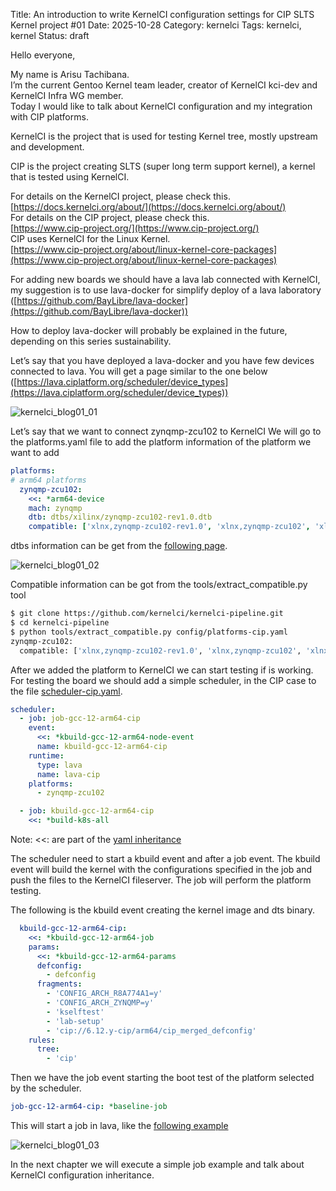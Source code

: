Title: An introduction to write KernelCI configuration settings for CIP SLTS Kernel project #01
Date: 2025-10-28
Category: kernelci
Tags: kernelci, kernel
Status: draft

Hello everyone,

My name is Arisu Tachibana.  
I’m the current Gentoo Kernel team leader, creator of KernelCI kci-dev and KernelCI Infra WG member.  
Today I would like to talk about KernelCI configuration and my integration with CIP platforms.  

KernelCI is the project that is used for testing Kernel tree, mostly upstream and development.  

CIP is the project creating SLTS (super long term support kernel), a kernel that is tested using KernelCI.  

For details on the KernelCI project, please check this.  
[https://docs.kernelci.org/about/](https://docs.kernelci.org/about/)  
For details on the CIP project, please check this.  
[https://www.cip-project.org/](https://www.cip-project.org/)  
CIP uses KernelCI for the Linux Kernel.  
[https://www.cip-project.org/about/linux-kernel-core-packages](https://www.cip-project.org/about/linux-kernel-core-packages)  

For adding new boards we should have a lava lab connected with KernelCI,  
my suggestion is to use lava-docker for simplify deploy of a lava laboratory  
([https://github.com/BayLibre/lava-docker](https://github.com/BayLibre/lava-docker))

How to deploy lava-docker will probably be explained in the future, depending on this series sustainability.

Let’s say that you have deployed a lava-docker and you have few devices connected to lava.
You will get a page similar to the one below ([https://lava.ciplatform.org/scheduler/device_types](https://lava.ciplatform.org/scheduler/device_types))

![kernelci_blog01_01]({static}/images/kernelci_blog01_01.png)  

Let’s say that we want to connect zynqmp-zcu102 to KernelCI
We will go to the platforms.yaml file to add the platform information of the platform we want to add

```yaml
platforms:
# arm64 platforms
  zynqmp-zcu102:
    <<: *arm64-device
    mach: zynqmp
    dtb: dtbs/xilinx/zynqmp-zcu102-rev1.0.dtb
    compatible: ['xlnx,zynqmp-zcu102-rev1.0', 'xlnx,zynqmp-zcu102', 'xlnx,zynqmp']
```

dtbs information can be get from the [following page](https://web.git.kernel.org/pub/scm/linux/kernel/git/cip/linux-cip.git/tree/arch/arm64/boot/dts/xilinx?h=linux-6.12.y-cip).

![kernelci_blog01_02]({static}/images/kernelci_blog01_02.png)    

Compatible information can be got from the tools/extract_compatible.py tool
```sh
$ git clone https://github.com/kernelci/kernelci-pipeline.git
$ cd kernelci-pipeline
$ python tools/extract_compatible.py config/platforms-cip.yaml
zynqmp-zcu102:
  compatible: ['xlnx,zynqmp-zcu102-rev1.0', 'xlnx,zynqmp-zcu102', 'xlnx,zynqmp']
```
After we added the platform to KernelCI we can start testing if is working.
For testing the board we should add a simple scheduler, in the CIP case to the file [scheduler-cip.yaml](https://github.com/kernelci/kernelci-pipeline/blob/main/config/scheduler-cip.yaml).

```yaml
scheduler:
  - job: job-gcc-12-arm64-cip
    event:
      <<: *kbuild-gcc-12-arm64-node-event
      name: kbuild-gcc-12-arm64-cip
    runtime:
      type: lava
      name: lava-cip
    platforms:
      - zynqmp-zcu102

  - job: kbuild-gcc-12-arm64-cip
    <<: *build-k8s-all
```
Note:
<<: are part of the [yaml inheritance](https://medium.com/@taha7900/yaml-inheritance-5bb961eb0aac)

The scheduler need to start a kbuild event and after a job event.
The kbuild event will build the kernel with the configurations specified in the job and push the files to the KernelCI fileserver.
The job will perform the platform testing.

The following is the kbuild event creating the kernel image and dts binary.

```yaml
  kbuild-gcc-12-arm64-cip:
    <<: *kbuild-gcc-12-arm64-job
    params:
      <<: *kbuild-gcc-12-arm64-params
      defconfig:
        - defconfig
      fragments:
        - 'CONFIG_ARCH_R8A774A1=y'
        - 'CONFIG_ARCH_ZYNQMP=y'
        - 'kselftest'
        - 'lab-setup'
        - 'cip://6.12.y-cip/arm64/cip_merged_defconfig'
    rules:
      tree:
        - 'cip'
```

Then we have the job event starting the boot test of the platform selected by the scheduler.
```yaml
job-gcc-12-arm64-cip: *baseline-job
```
This will start a job in lava, like the [following example](https://lava.ciplatform.org/scheduler/job/1301506)  

![kernelci_blog01_03]({static}/images/kernelci_blog01_03.png)      

In the next chapter we will execute a simple job example and talk about KernelCI configuration inheritance.
